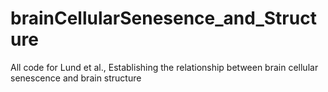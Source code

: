 # brainCellularSenesence_and_Structure
All code for Lund et al., Establishing the relationship between brain cellular senescence and brain structure

